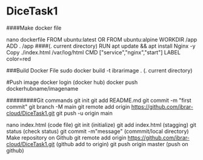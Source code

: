 # DiceTask1

####Make docker file

nano dockerfile
FROM ubuntu:latest OR FROM ubuntu:alpine
WORKDIR /app
ADD . /app ####(. current directory)
RUN apt update && apt install Nginx -y
Copy ./index.html /var/log/html 
CMD ["service","nginx","start"]
LABEL color=red

###Build Docker File
sudo docker build -t ibrarimage . (. current directory)


#Push image
docker login (docker hub)
docker push dockerhubname/imagename

#########Git commands
git init
git add README.md
git commit -m "first commit"
git branch -M main
git remote add origin https://github.com/ibrar-cloud/DiceTask1.git
git push -u origin main

nano index.html (code file)
git init (initialize)
git add index.html  (stagging)
git status (check status)
git commit -m"message" (commmit/local directory)
Make repository on Github
git remote add origin https://github.com/ibrar-cloud/DiceTask1.git (github add to origin)
git push origin master  (push on github)

